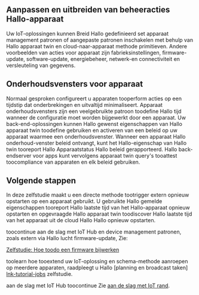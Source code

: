 ## <a name="customize-and-extend-hello-device-management-actions"></a>Aanpassen en uitbreiden van beheeracties Hallo-apparaat

Uw IoT-oplossingen kunnen Breid Hallo gedefinieerd set apparaat management patronen of aangepaste patronen inschakelen met behulp van Hallo apparaat twin en cloud-naar-apparaat methode primitieven. Andere voorbeelden van acties voor apparaat zijn fabrieksinstellingen, firmware-update, software-update, energiebeheer, netwerk-en connectiviteit en versleuteling van gegevens.

## <a name="device-maintenance-windows"></a>Onderhoudsvensters voor apparaat

Normaal gesproken configureert u apparaten tooperform acties op een tijdstip dat onderbrekingen en uitvaltijd minimaliseert. Apparaat onderhoudsvensters zijn een veelgebruikte patroon toodefine Hallo tijd wanneer de configuratie moet worden bijgewerkt door een apparaat. Uw back-end-oplossingen kunnen Hallo gewenst eigenschappen van Hallo apparaat twin toodefine gebruiken en activeren van een beleid op uw apparaat waarmee een onderhoudsvenster. Wanneer een apparaat Hallo onderhoud-venster beleid ontvangt, kunt het Hallo-eigenschap van Hallo twin tooreport Hallo Apparaatstatus Hallo beleid gerapporteerd. Hallo back-endserver voor apps kunt vervolgens apparaat twin query's tooattest toocompliance van apparaten en elk beleid gebruiken.

## <a name="next-steps"></a>Volgende stappen

In deze zelfstudie maakt u een directe methode tootrigger extern opnieuw opstarten op een apparaat gebruikt. U gebruikte Hallo gemelde eigenschappen tooreport Hallo laatste tijd van het Hallo-apparaat opnieuw opstarten en opgevraagde Hallo apparaat twin toodiscover Hallo laatste tijd van het apparaat uit de cloud Hallo Hallo opnieuw opstarten.

toocontinue aan de slag met IoT Hub en device management patronen, zoals extern via Hallo lucht firmware-update, Zie:

[Zelfstudie: Hoe toodo een firmware bijwerken][lnk-fwupdate]

toolearn hoe tooextend uw IoT-oplossing en schema-methode aanroepen op meerdere apparaten, raadpleegt u Hallo [planning en broadcast taken] [ lnk-tutorial-jobs] zelfstudie.

aan de slag met IoT Hub toocontinue Zie [aan de slag met IoT rand][lnk-iot-edge].

[lnk-fwupdate]: ../articles/iot-hub/iot-hub-node-node-firmware-update.md
[lnk-tutorial-jobs]: ../articles/iot-hub/iot-hub-node-node-schedule-jobs.md
[lnk-iot-edge]: ../articles/iot-hub/iot-hub-linux-iot-edge-get-started.md